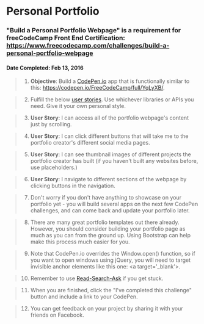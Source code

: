 # **Personal Portfolio**
### **"Build a Personal Portfolio Webpage"** is a requirement for freeCodeCamp Front End Certification: https://www.freecodecamp.com/challenges/build-a-personal-portfolio-webpage
#### **Date Completed**: Feb 13, 2016

>1. **Objective**: Build a [CodePen.io]('https://codepen.io') app that is functionally similar to this: https://codepen.io/FreeCodeCamp/full/YqLyXB/.

>2. Fulfill the below [user stories]('https://en.wikipedia.org/wiki/User_story'). Use whichever libraries or APIs you need. Give it your own personal style.

>3. **User Story**: I can access all of the portfolio webpage's content just by scrolling.

>4. **User Story**: I can click different buttons that will take me to the portfolio creator's different social media pages.

>5. **User Story**: I can see thumbnail images of different projects the portfolio creator has built (if you haven't built any websites before, use placeholders.)

>6. **User Story**: I navigate to different sections of the webpage by clicking buttons in the navigation.

>7. Don't worry if you don't have anything to showcase on your portfolio yet - you will build several apps on the next few CodePen challenges, and can come back and update your portfolio later.

>8. There are many great portfolio templates out there already. However, you should consider building your portfolio page as much as you can from the ground up. Using Bootstrap can help make this process much easier for you.

>9. Note that CodePen.io overrides the Window.open() function, so if you want to open windows using jQuery, you will need to target invisible anchor elements like this one: \<a target='_blank'\>.

>10. Remember to use [Read-Search-Ask]('https://github.com/FreeCodeCamp/freecodecamp/wiki/FreeCodeCamp-Get-Help') if you get stuck.

>11. When you are finished, click the "I've completed this challenge" button and include a link to your CodePen.

>12. You can get feedback on your project by sharing it with your friends on Facebook.
